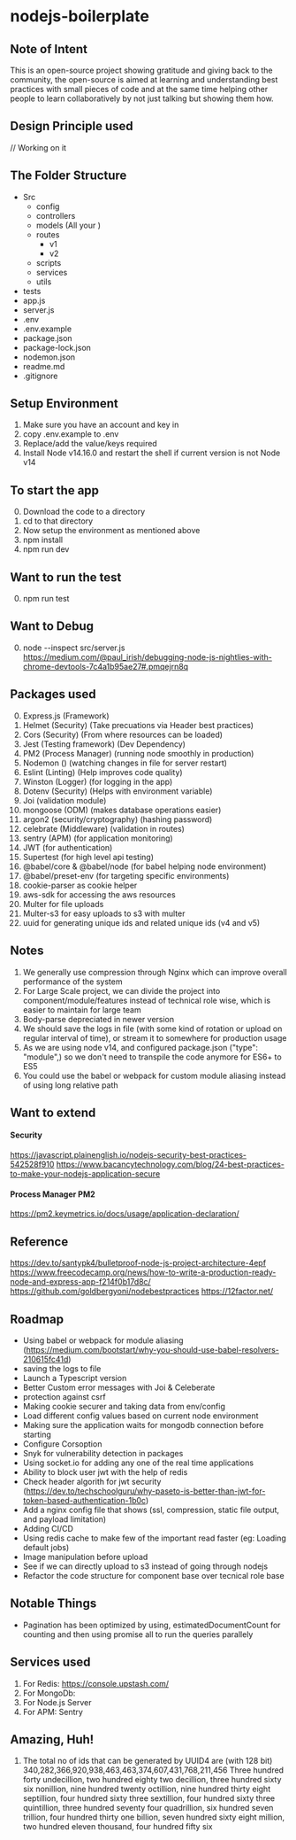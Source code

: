 # nodejs-boilerplate

## Note of Intent

This is an open-source project showing gratitude and giving back to the community, the open-source is aimed at learning and understanding best practices with small pieces of code and at the same time helping other people to learn collaboratively by not just talking but showing them how.

## Design Principle used
// Working on it

## The Folder Structure
- Src
    - config
    - controllers
    - models (All your )
    - routes
        - v1
        - v2
    - scripts
    - services
    - utils
- tests
- app.js
- server.js
- .env
- .env.example
- package.json
- package-lock.json
- nodemon.json 
- readme.md
- .gitignore


## Setup Environment
1. Make sure you have an account and key in 
2. copy .env.example to .env
3. Replace/add the value/keys required
4. Install Node v14.16.0 and restart the shell if current version is not Node v14

## To start the app
0. Download the code to a directory
1. cd to that directory
2. Now setup the environment as mentioned above
3. npm install
4. npm run dev

## Want to run the test
0. npm run test
## Want to Debug
0. node --inspect src/server.js
https://medium.com/@paul_irish/debugging-node-js-nightlies-with-chrome-devtools-7c4a1b95ae27#.pmqejrn8q

## Packages used
0. Express.js (Framework)
1. Helmet (Security) (Take precuations via Header best practices)
2. Cors (Security) (From where resources can be loaded)
3. Jest (Testing framework) (Dev Dependency)
4. PM2 (Process Manager) (running node smoothly in production)
5. Nodemon () (watching changes in file for server restart)
6. Eslint (Linting) (Help improves code quality)
7. Winston (Logger) (for logging in the app)
8. Dotenv (Security) (Helps with environment variable)
9. Joi (validation module)
10. mongoose (ODM) (makes database operations easier)
11. argon2 (security/cryptography) (hashing password)
12. celebrate (Middleware) (validation in routes)
13. sentry (APM) (for application monitoring)
14. JWT (for authentication)
15. Supertest (for high level api testing) 
16. @babel/core & @babel/node (for babel helping node environment)
17. @babel/preset-env (for targeting specific environments)
18. cookie-parser as cookie helper
19. aws-sdk for accessing the aws resources
20. Multer for file uploads
21. Multer-s3 for easy uploads to s3 with multer
22. uuid for generating unique ids and related unique ids (v4 and v5)



## Notes
1. We generally use compression through Nginx which can improve overall performance of the system
2. For Large Scale project, we can divide the project into component/module/features instead of technical role wise, which is easier to maintain for large team
3. Body-parse depreciated in newer version
4. We should save the logs in file (with some kind of rotation or upload on regular interval of time), or stream it to somewhere for production usage
5. As we are using node v14, and configured package.json ("type": "module",) so we don't need to transpile the code anymore for ES6+ to ES5
6. You could use the babel or webpack for custom module aliasing instead of using long relative path




## Want to extend 

#### Security
https://javascript.plainenglish.io/nodejs-security-best-practices-542528f910
https://www.bacancytechnology.com/blog/24-best-practices-to-make-your-nodejs-application-secure

#### Process Manager PM2
https://pm2.keymetrics.io/docs/usage/application-declaration/

## Reference
https://dev.to/santypk4/bulletproof-node-js-project-architecture-4epf
https://www.freecodecamp.org/news/how-to-write-a-production-ready-node-and-express-app-f214f0b17d8c/
https://github.com/goldbergyoni/nodebestpractices
https://12factor.net/

## Roadmap
- Using babel or webpack for module aliasing (https://medium.com/bootstart/why-you-should-use-babel-resolvers-210615fc41d)
- saving the logs to file
- Launch a Typescript version
- Better Custom error messages with Joi & Celeberate
- protection against csrf
- Making cookie securer and taking data from env/config
- Load different config values based on current node environment
- Making sure the application waits for mongodb connection before starting
- Configure Corsoption
- Snyk for vulnerability detection in packages
- Using socket.io for adding any one of the real time applications
- Ability to block user jwt with the help of redis
- Check header algorith for jwt security (https://dev.to/techschoolguru/why-paseto-is-better-than-jwt-for-token-based-authentication-1b0c)
- Add a nginx config file that shows (ssl, compression, static file output, and payload limitation)
- Adding CI/CD
- Using redis cache to make few of the important read faster (eg: Loading default jobs)
- Image manipulation before upload
- See if we can directly upload to s3 instead of going through nodejs
- Refactor the code structure for component base over tecnical role base


## Notable Things
- Pagination has been optimized by using, estimatedDocumentCount for counting and then using promise all to run the queries parallely


## Services used
1. For Redis: https://console.upstash.com/
2. For MongoDb: 
3. For Node.js Server
4. For APM: Sentry


## Amazing, Huh!
1. The total no of ids that can be generated by UUID4 are (with 128 bit)
340,282,366,920,938,463,463,374,607,431,768,211,456
Three hundred forty undecillion, two hundred eighty two decillion, three hundred sixty six nonillion, nine hundred twenty octillion, nine hundred thirty eight septillion, four hundred sixty three sextillion, four hundred sixty three quintillion, three hundred seventy four quadrillion, six hundred seven trillion, four hundred thirty one billion, seven hundred sixty eight million, two hundred eleven thousand, four hundred fifty six